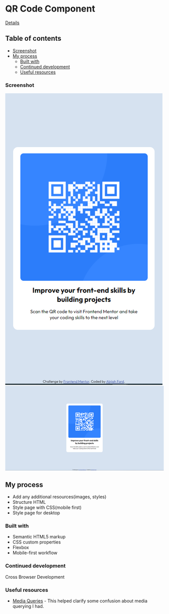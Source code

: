 # QR Code Component

[Details](https://www.frontendmentor.io/challenges/qr-code-component-iux_sIO_H)

## Table of contents

- [Screenshot](#screenshot)
- [My process](#my-process)
  - [Built with](#built-with)
  - [Continued development](#continued-development)
  - [Useful resources](#useful-resources)

### Screenshot

![Mobile View](images/qr-code-snippet.PNG)
![Desktop View](images/qr-code-snippet-desktop.PNG)

## My process

- Add any additional resources(images, styles)
- Structure HTML
- Style page with CSS(mobile first)
- Style page for desktop

### Built with

- Semantic HTML5 markup
- CSS custom properties
- Flexbox
- Mobile-first workflow

### Continued development

Cross Browser Development

### Useful resources

- [Media Queries](https://css-tricks.com/a-complete-guide-to-css-media-queries/) - This helped clarify some confusion about media querying I had.
